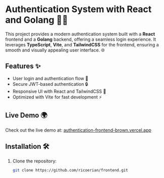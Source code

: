 # Authentication System with React and Golang 🔐🚀

This project provides a modern authentication system built with a **React** frontend and a **Golang** backend, offering a seamless login experience. It leverages **TypeScript**, **Vite**, and **TailwindCSS** for the frontend, ensuring a smooth and visually appealing user interface. 🌐

## Features ✨
- User login and authentication flow 🔑
- Secure JWT-based authentication 🔒
- Responsive UI with React and TailwindCSS 📱
- Optimized with Vite for fast development ⚡

## Live Demo 🌍
Check out the live demo at: [authentication-frontend-brown.vercel.app](https://authentication-frontend-brown.vercel.app/)

## Installation 🛠️

1. Clone the repository:
   ```bash
   git clone https://github.com/ricoerian/frontend.git
